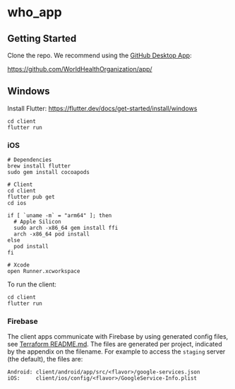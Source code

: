 # who_app

## Getting Started

Clone the repo. We recommend using the [GitHub Desktop App](https://desktop.github.com):

https://github.com/WorldHealthOrganization/app/

## Windows

Install Flutter: https://flutter.dev/docs/get-started/install/windows

```
cd client
flutter run
```

### iOS

```
# Dependencies
brew install flutter
sudo gem install cocoapods

# Client
cd client
flutter pub get
cd ios

if [ `uname -m` = "arm64" ]; then
  # Apple Silicon
  sudo arch -x86_64 gem install ffi
  arch -x86_64 pod install
else
  pod install
fi

# Xcode
open Runner.xcworkspace
```

To run the client:
```
cd client
flutter run
```

### Firebase

The client apps communicate with Firebase by using generated config files, see
[Terraform README.md](https://github.com/WorldHealthOrganization/app/blob/master/server/terraform/README.md#firebase-app-registration).
The files are generated per project, indicated by the appendix on the filename.
For example to access the `staging` server (the default), the files are:

```
Android: client/android/app/src/<flavor>/google-services.json
iOS:     client/ios/config/<flavor>/GoogleService-Info.plist
```
